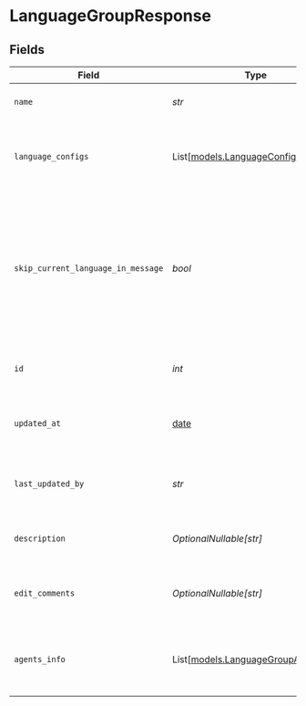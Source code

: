 # LanguageGroupResponse


## Fields

| Field                                                                                                                             | Type                                                                                                                              | Required                                                                                                                          | Description                                                                                                                       | Example                                                                                                                           |
| --------------------------------------------------------------------------------------------------------------------------------- | --------------------------------------------------------------------------------------------------------------------------------- | --------------------------------------------------------------------------------------------------------------------------------- | --------------------------------------------------------------------------------------------------------------------------------- | --------------------------------------------------------------------------------------------------------------------------------- |
| `name`                                                                                                                            | *str*                                                                                                                             | :heavy_check_mark:                                                                                                                | The name of the language group.                                                                                                   | Call Center 1 Languages                                                                                                           |
| `language_configs`                                                                                                                | List[[models.LanguageConfig](../models/languageconfig.md)]                                                                        | :heavy_check_mark:                                                                                                                | Voice and DTMF configurations for each language in the group.                                                                     |                                                                                                                                   |
| `skip_current_language_in_message`                                                                                                | *bool*                                                                                                                            | :heavy_check_mark:                                                                                                                | Whether a message using the language group to generate a language DTMF menu should skip the agent's current language in the menu. |                                                                                                                                   |
| `id`                                                                                                                              | *int*                                                                                                                             | :heavy_check_mark:                                                                                                                | The ID of the language group to update.                                                                                           | 1                                                                                                                                 |
| `updated_at`                                                                                                                      | [date](https://docs.python.org/3/library/datetime.html#date-objects)                                                              | :heavy_check_mark:                                                                                                                | Timestamp of the last update to the language group.                                                                               |                                                                                                                                   |
| `last_updated_by`                                                                                                                 | *str*                                                                                                                             | :heavy_check_mark:                                                                                                                | Email of the user who last updated the language group.                                                                            | user@mail.com                                                                                                                     |
| `description`                                                                                                                     | *OptionalNullable[str]*                                                                                                           | :heavy_minus_sign:                                                                                                                | Description of the language group.                                                                                                | Languages spoken by operators at Call Center 1                                                                                    |
| `edit_comments`                                                                                                                   | *OptionalNullable[str]*                                                                                                           | :heavy_minus_sign:                                                                                                                | Comments for the most recent edit to the language group.                                                                          | Added Spanish support.                                                                                                            |
| `agents_info`                                                                                                                     | List[[models.LanguageGroupAgentInfo](../models/languagegroupagentinfo.md)]                                                        | :heavy_minus_sign:                                                                                                                | IDs and names of the agents linked to the language group                                                                          |                                                                                                                                   |